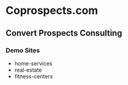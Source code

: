 # Coprospects.com
## Convert Prospects Consulting

### Demo Sites
- home-services
- real-estate
- fitness-centers
